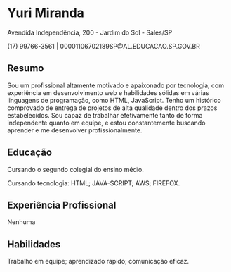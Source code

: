 <h1>Yuri Miranda</h1>
            <p>Avendida Independência, 200 - Jardim do Sol - Sales/SP</p>
            <p>(17) 99766-3561 | 00001106702189SP@AL.EDUCACAO.SP.GOV.BR</p>
        </header>
        <section class="section">
            <h2>Resumo</h2>
            <p>Sou um profissional altamente motivado e apaixonado por tecnologia, com experiência em desenvolvimento web e habilidades sólidas em várias linguagens de programação, como HTML, JavaScript. Tenho um histórico comprovado de entrega de projetos de alta qualidade dentro dos prazos estabelecidos. Sou capaz de trabalhar efetivamente tanto de forma independente quanto em equipe, e estou constantemente buscando aprender e me desenvolver profissionalmente.</p>
        </section>
        <section class="section">
            <h2>Educação</h2>
            <p>Cursando o segundo colegial do ensino médio.<sã/p>
            <p>Cursando tecnologia: HTML; JAVA-SCRIPT; AWS; FIREFOX.</p>
        </section>
        <section class="section">
            <h2>Experiência Profissional</h2>
            <p>Nenhuma</p>
        </section>
        <section class="section">
            <h2>Habilidades</h2>
            <p>Trabalho em equipe; aprendizado rapido; comunicação eficaz.</p>
        </section>
        <section class="section">
    </div>
</body>
</html>
